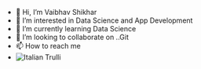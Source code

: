 - 👋 Hi, I’m Vaibhav Shikhar 
- 👀 I’m interested in Data Science and App Development
- 🌱 I’m currently learning Data Science
- 💞️ I’m looking to collaborate on ..Git
- 📫 How to reach me 
- <img src="pic_trulli.jpg" alt="Italian Trulli">
<!---
Freak29/Freak29 is a ✨ special ✨ repository because its `README.md` (this file) appears on your GitHub profile.
You can click the Preview link to take a look at your changes.
--->
